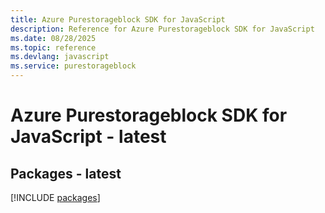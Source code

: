 ```yaml
---
title: Azure Purestorageblock SDK for JavaScript
description: Reference for Azure Purestorageblock SDK for JavaScript
ms.date: 08/28/2025
ms.topic: reference
ms.devlang: javascript
ms.service: purestorageblock
---
```

# Azure Purestorageblock SDK for JavaScript - latest
## Packages - latest
[!INCLUDE [packages](purestorageblock-index.md)]